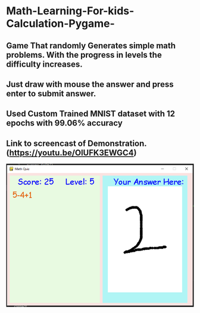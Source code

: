 # Math-Learning-For-kids-Calculation-Pygame-
## Game That randomly Generates simple math problems. With the progress in levels the difficulty increases.
## Just draw with mouse the answer and press enter to submit answer. 
## Used Custom Trained MNIST dataset with 12 epochs with 99.06% accuracy
## Link to screencast of Demonstration.  (https://youtu.be/OlUFK3EWGC4)
![alt text](https://github.com/omrawal/Images/blob/master/MQ1.png?raw=true)
